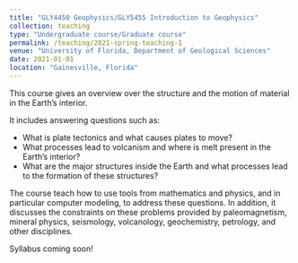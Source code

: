 ```yaml
---
title: "GLY4450 Geophysics/GLY5455 Introduction to Geophysics"
collection: teaching
type: "Undergraduate course/Graduate course"
permalink: /teaching/2021-spring-teaching-1
venue: "University of Florida, Department of Geological Sciences"
date: 2021-01-01
location: "Gainesville, Florida"
---
```


This course gives an overview over the structure and the motion of material in the Earth’s interior. 

It includes answering questions such as:
* What is plate tectonics and what causes plates to move?
* What processes lead to volcanism and where is melt present in the Earth’s interior?
* What are the major structures inside the Earth and what processes lead to the formation of these structures?

The course teach how to use tools from mathematics and physics, and in particular computer modeling, to address these questions. In addition, it discusses the constraints on these problems provided by paleomagnetism, mineral physics, seismology, volcanology, geochemistry, petrology, and other disciplines.

Syllabus coming soon!
